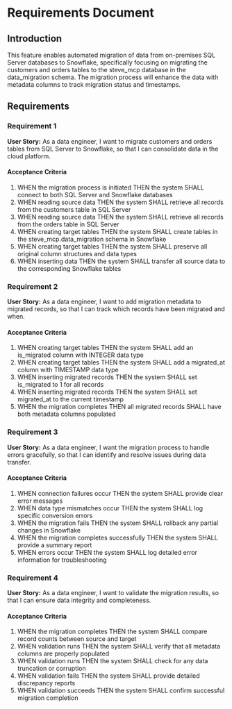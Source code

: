 # Requirements Document

## Introduction

This feature enables automated migration of data from on-premises SQL Server databases to Snowflake, specifically focusing on migrating the customers and orders tables to the steve_mcp database in the data_migration schema. The migration process will enhance the data with metadata columns to track migration status and timestamps.

## Requirements

### Requirement 1

**User Story:** As a data engineer, I want to migrate customers and orders tables from SQL Server to Snowflake, so that I can consolidate data in the cloud platform.

#### Acceptance Criteria

1. WHEN the migration process is initiated THEN the system SHALL connect to both SQL Server and Snowflake databases
2. WHEN reading source data THEN the system SHALL retrieve all records from the customers table in SQL Server
3. WHEN reading source data THEN the system SHALL retrieve all records from the orders table in SQL Server
4. WHEN creating target tables THEN the system SHALL create tables in the steve_mcp.data_migration schema in Snowflake
5. WHEN creating target tables THEN the system SHALL preserve all original column structures and data types
6. WHEN inserting data THEN the system SHALL transfer all source data to the corresponding Snowflake tables

### Requirement 2

**User Story:** As a data engineer, I want to add migration metadata to migrated records, so that I can track which records have been migrated and when.

#### Acceptance Criteria

1. WHEN creating target tables THEN the system SHALL add an is_migrated column with INTEGER data type
2. WHEN creating target tables THEN the system SHALL add a migrated_at column with TIMESTAMP data type
3. WHEN inserting migrated records THEN the system SHALL set is_migrated to 1 for all records
4. WHEN inserting migrated records THEN the system SHALL set migrated_at to the current timestamp
5. WHEN the migration completes THEN all migrated records SHALL have both metadata columns populated

### Requirement 3

**User Story:** As a data engineer, I want the migration process to handle errors gracefully, so that I can identify and resolve issues during data transfer.

#### Acceptance Criteria

1. WHEN connection failures occur THEN the system SHALL provide clear error messages
2. WHEN data type mismatches occur THEN the system SHALL log specific conversion errors
3. WHEN the migration fails THEN the system SHALL rollback any partial changes in Snowflake
4. WHEN the migration completes successfully THEN the system SHALL provide a summary report
5. WHEN errors occur THEN the system SHALL log detailed error information for troubleshooting

### Requirement 4

**User Story:** As a data engineer, I want to validate the migration results, so that I can ensure data integrity and completeness.

#### Acceptance Criteria

1. WHEN the migration completes THEN the system SHALL compare record counts between source and target
2. WHEN validation runs THEN the system SHALL verify that all metadata columns are properly populated
3. WHEN validation runs THEN the system SHALL check for any data truncation or corruption
4. WHEN validation fails THEN the system SHALL provide detailed discrepancy reports
5. WHEN validation succeeds THEN the system SHALL confirm successful migration completion